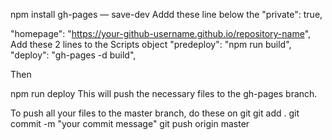 npm install gh-pages — save-dev
Addd these line below the "private": true,

"homepage": "https://your-github-username.github.io/repository-name",
Add these 2 lines to the Scripts object "predeploy": "npm run build", "deploy": "gh-pages -d build",

Then

npm run deploy
This will push the necessary files to the gh-pages branch.

To push all your files to the master branch, do these on git git add . git commit -m "your commit message" git push origin master